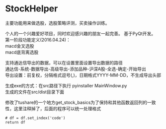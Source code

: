 # StockHelper
主要功能用来做选股，选股策略评测，买卖操作训练。

个人的一个兴趣爱好项目，同时欢迎感兴趣的朋友一起完善。
基于PyQt开发。  
第一阶段功能定义(2016.04.24)：  
macd金叉选股  
macd底背离选股

支持通达信导出的数据，可以在设置里面设置导出数据的路径  
通达信-系统-数据导出-高级导出-添加品种-沪深A股-全选-确定-开始导出  
导出设置：前复权，分隔格式逗号(,)，日期格式YYYY-MM-DD，不生成导出头部  
  
生成exe的方式：在src路径下执行 pyinstaller MainWindow.py  
生成的文件在src/dist目录下面  
  
修改了tushare的一个地方get_stock_basics为了保持和其他函数返回列的一致性，这里注释掉了，后面的程序可以统一处理格式

    # df = df.set_index('code')
    return df
